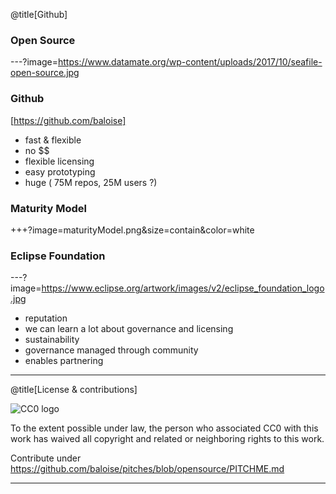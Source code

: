 @title[Github]

### Open Source
---?image=https://www.datamate.org/wp-content/uploads/2017/10/seafile-open-source.jpg

### Github
[https://github.com/baloise]
* fast & flexible
* no $$
* flexible licensing
* easy prototyping
* huge ( 75M repos, 25M users ?)

### Maturity Model
+++?image=maturityModel.png&size=contain&color=white

### Eclipse Foundation
---?image=https://www.eclipse.org/artwork/images/v2/eclipse_foundation_logo.jpg

* reputation
* we can learn a lot about governance and licensing
* sustainability
* governance managed through community
* enables partnering

---

@title[License & contributions]

![CC0 logo](https://licensebuttons.net/p/zero/1.0/88x31.png)

To the extent possible under law, the person who associated CC0 with this work has waived all copyright and related or neighboring rights to this work. 


Contribute under https://github.com/baloise/pitches/blob/opensource/PITCHME.md

---
